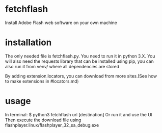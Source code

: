 # fetchflash
Install Adobe Flash web software on your own machine

# installation
The only needed file is fetchflash.py.
You need to run it in python 3.X.
You will also need the requests library that can be installed using pip,
you can also run it from venv/ where all dependencies are stored

By adding extension.locators, you can download from more sites.(See how to make extensions in #locators.md)

# usage
In terminal:
$ python3 fetchflash url [destination]
Or run it and use the UI
Then execute the download file using flashplayer.linux/flashplayer_32_sa_debug.exe
